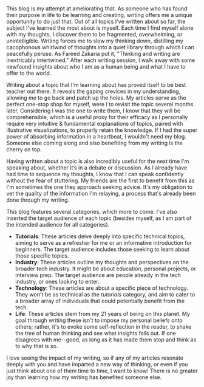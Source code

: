 #

This blog is my attempt at ameliorating that. As someone who has found their purpose in life to be learning and creating, writing offers me a unique opportunity to do just that. Out of all topics I've written about so far, the subject I've learned the most about is myself. Each time I find myself alone with my thoughts, I discover them to be fragmented, overwhelming, or unintelligible. Writing forces me to slow my thinking down, distilling my cacophonous whirlwind of thoughts into a quiet library through which I can peacefully peruse. As Fareed Zakaria put it, "Thinking and writing are inextricably intertwined." After each writing session, I walk away with some newfound insights about who I am as a human being and what I have to offer to the world.

Writing about a topic that I'm learning about has proved itself to be best teacher out there. It reveals the gaping crevices in my understanding, allowing me to go back and patch up the holes. My articles serve as the perfect one-stop shop for myself, were I to revisit the topic several months later. Considering I was the one to write them, I know that they will be comprehensible, which is a useful proxy for their efficacy as I personally require very intuitive & fundamental explanations of topics, paired with illustrative visualizations, to properly retain the knowledge. If I had the super power of absorbing information in a heartbeat, I wouldn't need my blog. Someone else coming along and also benefiting from my writing is the cherry on top.

Having written about a topic is also incredibly useful for the next time I'm speaking about, whether it’s in a debate or discussion. As I already have had time to sequence my thoughts, I know that I can speak confidently without the fear of stuttering. My friends are the first to benefit from this as I'm sometimes the one they approach seeking advice. It's my obligation to vet the quality of the information I'm relaying, a process that's already been done through my writing.

This blog features several categories, which more to come. I've also inserted the target audience of each topic (besides myself, as I am part of the intended audience for all categories).

- **Tutorials**: These articles delve deeply into specific technical topics, aiming to serve as a refresher for me or an informative introduction for beginners. The target audience includes those seeking to learn about those specific topics.
- **Industry**: These articles outline my thoughts and perspectives on the broader tech industry. It might be about education, personal projects, or interview prep. The target audience are people already in the tech industry, or ones looking to enter.
- **Technology**: These articles are about a specific piece of technology. They won't be as technical as the *tutorials* category, and aim to cater to a broader array of individuals that could potentially benefit from the tech.
- **Life**: These articles stem from my 21 years of being on this planet. My goal through writing these isn't to impose my personal beliefs onto others; rather, it's to evoke some self-reflection in the reader, to shake the tree of human thinking and see what insights falls out. If one disagrees with me--good, as long as it has made them stop and think as to why that is so.

I love seeing the impact of my writing, so if any of my articles resonate deeply with you and have imparted a new way of thinking, or even if you just think about one of them time to time, I want to know! There is no greater joy than learning how my writing has benefited someone else.
